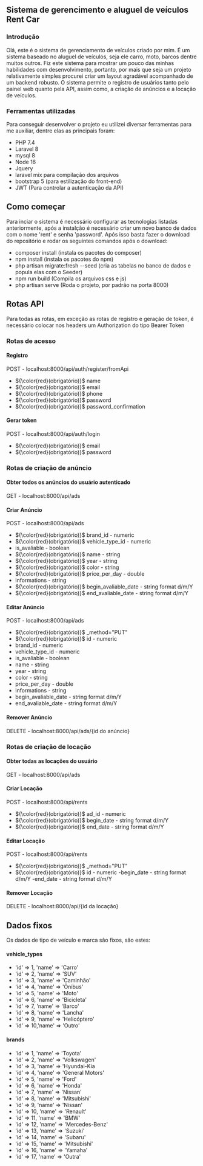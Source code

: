 ## Sistema de gerencimento e aluguel de veículos Rent Car

### Introdução

Olá, este é o sistema de gerenciamento de veículos criado por mim. É um sistema baseado no aluguel de veículos, seja ele carro, moto, barcos dentre muitos outros. Fiz este sistema para mostrar um pouco das minhas habilidades com desenvolvimento, portanto, por mais que seja um projeto relativamente simples procurei criar um layout agradável acompanhado de um backend robusto. O sistema permite o registro de usuários tanto pelo painel web quanto pela API, assim como, a criação de anúncios e a locação de veículos.

### Ferramentas utilizadas

Para conseguir desenvolver o projeto eu utilizei diversar ferramentas para me auxiliar, dentre elas as principais foram:

- PHP 7.4
- Laravel 8
- mysql 8
- Node 16
- Jquery
- laravel mix para compilação dos arquivos
- bootstrap 5 (para estilização do front-end)
- JWT (Para controlar a autenticação da API)

## Como começar

Para inciar o sistema é necessário configurar as tecnologias listadas anteriormente, após a instalção é necessário criar um novo banco de dados com o nome 'rent' e senha 'password'. Após isso basta fazer o download do repositório e rodar os seguintes comandos após o download:

- composer install (instala os pacotes do composer)
- npm install (instala os pacotes do npm)
- php artisan migrate:fresh --seed (cria as tabelas no banco de dados e popula elas com o Seeder)
- npm run build (Compila os arquivos css e js)
- php artisan serve (Roda o projeto, por padrão na porta 8000)
## Rotas API

Para todas as rotas, em exceção as rotas de registro e geração de token, é necessário colocar nos headers um Authorization do tipo Bearer Token

### Rotas de acesso

#### Registro

POST - localhost:8000/api/auth/register/fromApi

- ${\color{red}(obrigatório)}$ name
- ${\color{red}(obrigatório)}$ email
- ${\color{red}(obrigatório)}$ phone
- ${\color{red}(obrigatório)}$ password
- ${\color{red}(obrigatório)}$ password_confirmation

#### Gerar token

POST - localhost:8000/api/auth/login

- ${\color{red}(obrigatório)}$ email
- ${\color{red}(obrigatório)}$ password

### Rotas de criação de anúncio

#### Obter todos os anúncios do usuário autenticado

GET - localhost:8000/api/ads

#### Criar Anúncio

POST - localhost:8000/api/ads

- ${\color{red}(obrigatório)}$ brand_id - numeric
- ${\color{red}(obrigatório)}$ vehicle_type_id - numeric
- is_avaliable - boolean
- ${\color{red}(obrigatório)}$ name - string
- ${\color{red}(obrigatório)}$ year - string
- ${\color{red}(obrigatório)}$ color - string
- ${\color{red}(obrigatório)}$ price_per_day - double
- informations - string
- ${\color{red}(obrigatório)}$ begin_avaliable_date - string format d/m/Y
- ${\color{red}(obrigatório)}$ end_avaliable_date - string format d/m/Y

#### Editar Anúncio

POST - localhost:8000/api/ads

- ${\color{red}(obrigatório)}$ _method="PUT"
- ${\color{red}(obrigatório)}$ id - numeric 
- brand_id - numeric
- vehicle_type_id - numeric
- is_avaliable - boolean
- name - string
- year - string
- color - string
- price_per_day - double
- informations - string
- begin_avaliable_date - string format d/m/Y
- end_avaliable_date - string format d/m/Y

#### Remover Anúncio

DELETE - localhost:8000/api/ads/{id do anúncio}

### Rotas de criação de locação

#### Obter todas as locações do usuário

GET - localhost:8000/api/ads

#### Criar Locação

POST - localhost:8000/api/rents

- ${\color{red}(obrigatório)}$ ad_id - numeric
- ${\color{red}(obrigatório)}$ begin_date - string format d/m/Y
- ${\color{red}(obrigatório)}$ end_date - string format d/m/Y

#### Editar Locação

POST - localhost:8000/api/rents

- ${\color{red}(obrigatório)}$ _method="PUT"
- ${\color{red}(obrigatório)}$ id - numeric
-begin_date - string format d/m/Y
-end_date - string format d/m/Y           

#### Remover Locação

DELETE - localhost:8000/api/{id da locação}

## Dados fixos

Os dados de tipo de veículo e marca são fixos, são estes:

#### vehicle_types

- 'id' => 1, 'name' => 'Carro'
- 'id' => 2, 'name' => 'SUV'
- 'id' => 3, 'name' => 'Caminhão'
- 'id' => 4, 'name' => 'Ônibus'
- 'id' => 5, 'name' => 'Moto'
- 'id' => 6, 'name' => 'Bicicleta'
- 'id' => 7, 'name' => 'Barco'
- 'id' => 8, 'name' => 'Lancha'
- 'id' => 9, 'name' => 'Helicóptero'
- 'id' => 10,'name' => 'Outro'

#### brands

- 'id' => 1, 'name' => 'Toyota' 
- 'id' => 2, 'name' => 'Volkswagen'
- 'id' => 3, 'name' => 'Hyundai-Kia
- 'id' => 4, 'name' => 'General Motors'
- 'id' => 5, 'name' => 'Ford'
- 'id' => 6, 'name' => 'Honda'
- 'id' => 7, 'name' => 'Nissan'
- 'id' => 8, 'name' => 'Mitsubishi'
- 'id' => 9, 'name' => 'Nissan'
- 'id' => 10, 'name' => 'Renault'
- 'id' => 11, 'name' => 'BMW'
- 'id' => 12, 'name' => 'Mercedes-Benz'
- 'id' => 13, 'name' => 'Suzuki'
- 'id' => 14, 'name' => 'Subaru'
- 'id' => 15, 'name' => 'Mitsubishi'
- 'id' => 16, 'name' => 'Yamaha'
- 'id' => 17, 'name' => 'Outra'
